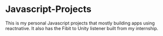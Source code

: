 # Javascript-Projects
This is my personal Javascript projects that mostly building apps using reactnative.
It also has the Fibit to Unity listener built from my internship.
